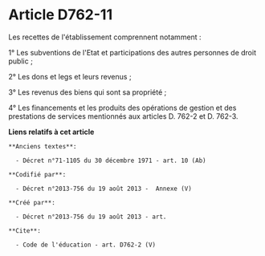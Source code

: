 # Article D762-11

Les recettes de l'établissement comprennent notamment : 

1° Les subventions de l'Etat et participations des autres personnes de droit public ; 

2° Les dons et legs et leurs revenus ; 

3° Les revenus des biens qui sont sa propriété ; 

4° Les financements et les produits des opérations de gestion et des prestations de services mentionnés aux articles D. 762-2
et D. 762-3.

**Liens relatifs à cet article**

	**Anciens textes**:

	  - Décret n°71-1105 du 30 décembre 1971 - art. 10 (Ab)

	**Codifié par**:

	  - Décret n°2013-756 du 19 août 2013 -  Annexe (V)

	**Créé par**:

	  - Décret n°2013-756 du 19 août 2013 - art.

	**Cite**:

	  - Code de l'éducation - art. D762-2 (V)
